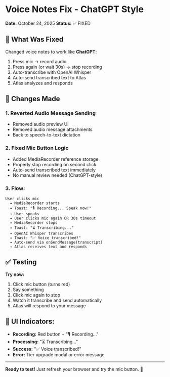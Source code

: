 # Voice Notes Fix - ChatGPT Style

**Date:** October 24, 2025
**Status:** ✅ FIXED

## 🎯 What Was Fixed

Changed voice notes to work like **ChatGPT**:
1. Press mic → record audio
2. Press again (or wait 30s) → stop recording
3. Auto-transcribe with OpenAI Whisper
4. Auto-send transcribed text to Atlas
5. Atlas analyzes and responds

## 🔧 Changes Made

### 1. Reverted Audio Message Sending
- Removed audio preview UI
- Removed audio message attachments
- Back to speech-to-text dictation

### 2. Fixed Mic Button Logic
- Added MediaRecorder reference storage
- Properly stop recording on second click
- Auto-send transcribed text immediately
- No manual review needed (ChatGPT-style)

### 3. Flow:
```
User clicks mic 
  → MediaRecorder starts
  → Toast: "🎙️ Recording... Speak now!"
  → User speaks
  → User clicks mic again OR 30s timeout
  → MediaRecorder stops
  → Toast: "⏳ Transcribing..."
  → OpenAI Whisper transcribes
  → Toast: "✅ Voice transcribed!"
  → Auto-send via onSendMessage(transcript)
  → Atlas receives text and responds
```

## ✅ Testing

**Try now:**
1. Click mic button (turns red)
2. Say something
3. Click mic again to stop
4. Watch it transcribe and send automatically
5. Atlas will respond to your message

## 🎨 UI Indicators:
- **Recording:** Red button + "🎙️ Recording..."
- **Processing:** "⏳ Transcribing..."
- **Success:** "✅ Voice transcribed!"
- **Error:** Tier upgrade modal or error message

---

**Ready to test!** Just refresh your browser and try the mic button. 🎤
